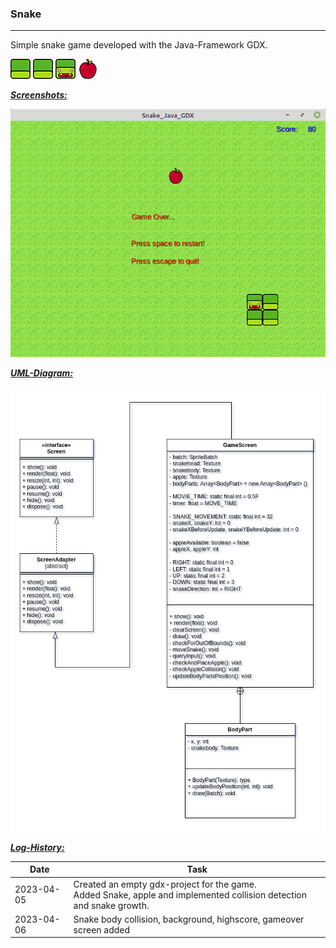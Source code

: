 ### Snake ###
<hr>

Simple snake game developed with the Java-Framework GDX.

![Snakebody](/assets/snakebody.png)
![Snakebody](/assets/snakebody.png)
![Snakehead](/assets/snakehead.png)
![Apple](/assets/apple.png)

<ins>___Screenshots:___</ins>

![SnakeScreen](snake_screenshot.png)

<ins>___UML-Diagram:___</ins>

![UML](Snake_Java_GDX_UML.png)

<ins>___Log-History:___</ins>

<table>
<thead>
  <th>Date</th><th>Task</th>
</thead>
<tbody>
  <tr>
    <td>2023-04-05</td><td>Created an empty gdx-project for the game.<br />Added Snake, apple and implemented collision detection and snake growth.</td>
  </tr>
  <tr>
    <td>2023-04-06</td><td>Snake body collision, background, highscore, gameover screen added</td>
  </tr>
</tbody>
</table>
